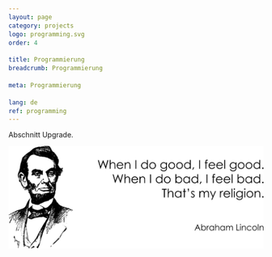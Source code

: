 ```yaml
---
layout: page
category: projects
logo: programming.svg
order: 4

title: Programmierung
breadcrumb: Programmierung

meta: Programmierung

lang: de
ref: programming
---
```


Abschnitt Upgrade.  

<a data-fancybox="gallery" href="/img/programming/Lincoln.png"><img src="/img/programming/Lincoln.png" alt=""></a>
